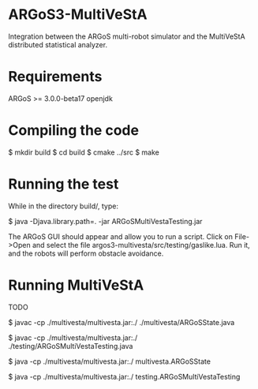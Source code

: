 ARGoS3-MultiVeStA
=================

Integration between the ARGoS multi-robot simulator and the MultiVeStA distributed statistical analyzer.

Requirements
============

ARGoS >= 3.0.0-beta17
openjdk

Compiling the code
==================

$ mkdir build
$ cd build
$ cmake ../src
$ make

Running the test
================

While in the directory build/, type:

$ java -Djava.library.path=. -jar ARGoSMultiVestaTesting.jar

The ARGoS GUI should appear and allow you to run a script. Click on File->Open
and select the file argos3-multivesta/src/testing/gaslike.lua. Run it, and the robots
will perform obstacle avoidance.

Running MultiVeStA
==================

TODO

$ javac -cp ./multivesta/multivesta.jar:./  ./multivesta/ARGoSState.java

$ javac -cp ./multivesta/multivesta.jar:./  ./testing/ARGoSMultiVestaTesting.java

$ java -cp ./multivesta/multivesta.jar:./  multivesta.ARGoSState 

$ java -cp ./multivesta/multivesta.jar:./  testing.ARGoSMultiVestaTesting
